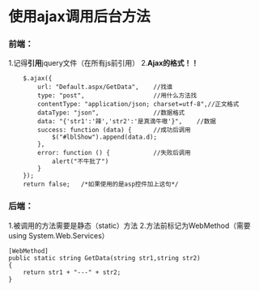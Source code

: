 
# 使用ajax调用后台方法

### 前端：
1.记得**引用**jquery文件（在所有js前引用）
2.**Ajax的格式！！**
```
    $.ajax({
        url: "Default.aspx/GetData",	//找谁
        type: "post",					//用什么方法找
        contentType: "application/json; charset=utf-8",//正文格式
        dataType: "json",				//数据格式
        data: "{'str1':'辣','str2':'是真滴牛嗷'}",	//数据
        success: function (data) {		//成功后调用
            $("#lblShow").append(data.d);
        },
        error: function () {			//失败后调用
            alert("不牛批了")
        }
    });
	return false;	/*如果使用的是asp控件加上这句*/
```
### 后端：
1.被调用的方法需要是静态（static）方法
2.方法前标记为WebMethod（需要using System.Web.Services）
```
[WebMethod]
public static string GetData(string str1,string str2)
{
    return str1 + "---" + str2;
}
```
